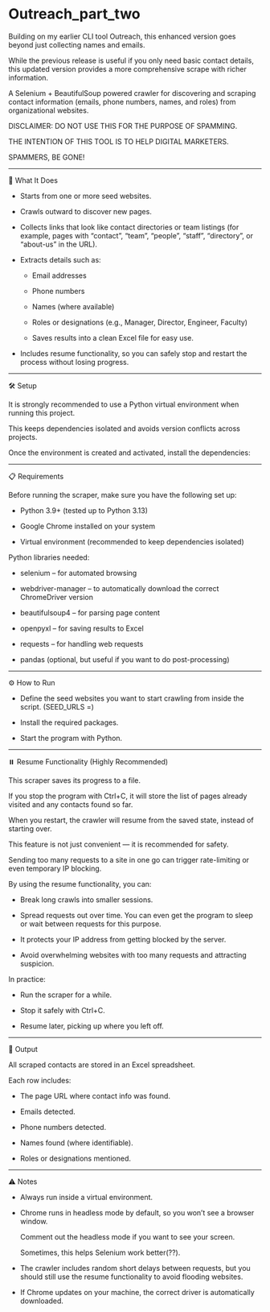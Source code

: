 # Outreach_part_two  

Building on my earlier CLI tool Outreach, this enhanced version goes beyond just collecting names and emails.  

While the previous release is useful if you only need basic contact details, this updated version provides a more comprehensive scrape with richer information.  

A Selenium + BeautifulSoup powered crawler for discovering and scraping contact information (emails, phone numbers, names, and roles) from organizational websites.  

DISCLAIMER: DO NOT USE THIS FOR THE PURPOSE OF SPAMMING.  

THE INTENTION OF THIS TOOL IS TO HELP DIGITAL MARKETERS.  

SPAMMERS, BE GONE!  

---

🚀 What It Does  

- Starts from one or more seed websites.  

- Crawls outward to discover new pages.  

- Collects links that look like contact directories or team listings (for example, pages with “contact”, “team”, “people”, “staff”, “directory”, or “about-us” in the URL).  

- Extracts details such as:  

  - Email addresses  

  - Phone numbers  

  - Names (where available)  

  - Roles or designations (e.g., Manager, Director, Engineer, Faculty)  

  - Saves results into a clean Excel file for easy use.  

- Includes resume functionality, so you can safely stop and restart the process without losing progress.  

---

🛠️ Setup  

It is strongly recommended to use a Python virtual environment when running this project.  

This keeps dependencies isolated and avoids version conflicts across projects.  

Once the environment is created and activated, install the dependencies:  

---

📋 Requirements  

Before running the scraper, make sure you have the following set up:  

- Python 3.9+ (tested up to Python 3.13)  

- Google Chrome installed on your system  

- Virtual environment (recommended to keep dependencies isolated)  

Python libraries needed:  

- selenium – for automated browsing  

- webdriver-manager – to automatically download the correct ChromeDriver version  

- beautifulsoup4 – for parsing page content  

- openpyxl – for saving results to Excel  

- requests – for handling web requests  

- pandas (optional, but useful if you want to do post-processing)  

---

⚙️ How to Run  

- Define the seed websites you want to start crawling from inside the script. (SEED_URLS =)  

- Install the required packages.  

- Start the program with Python.  

---

⏸️ Resume Functionality (Highly Recommended)  

This scraper saves its progress to a file.  

If you stop the program with Ctrl+C, it will store the list of pages already visited and any contacts found so far.  

When you restart, the crawler will resume from the saved state, instead of starting over.  

This feature is not just convenient — it is recommended for safety.  

Sending too many requests to a site in one go can trigger rate-limiting or even temporary IP blocking.  

By using the resume functionality, you can:  

- Break long crawls into smaller sessions.  

- Spread requests out over time. You can even get the program to sleep or wait between requests for this purpose.  

- It protects your IP address from getting blocked by the server.  

- Avoid overwhelming websites with too many requests and attracting suspicion.  

In practice:  

- Run the scraper for a while.  

- Stop it safely with Ctrl+C.  

- Resume later, picking up where you left off.  

---

📂 Output  

All scraped contacts are stored in an Excel spreadsheet.  

Each row includes:  

- The page URL where contact info was found.  

- Emails detected.  

- Phone numbers detected.  

- Names found (where identifiable).  

- Roles or designations mentioned.  

---

⚠️ Notes  

- Always run inside a virtual environment.  

- Chrome runs in headless mode by default, so you won’t see a browser window.  

  Comment out the headless mode if you want to see your screen.  

  Sometimes, this helps Selenium work better(??).  

- The crawler includes random short delays between requests, but you should still use the resume functionality to avoid flooding websites.  

- If Chrome updates on your machine, the correct driver is automatically downloaded.  
